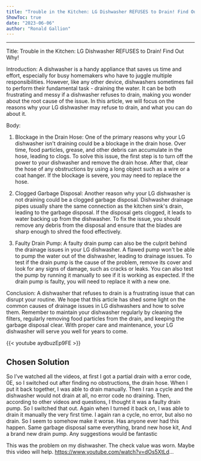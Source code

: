 ```yaml
---
title: "Trouble in the Kitchen: LG Dishwasher REFUSES to Drain! Find Out Why!"
ShowToc: true 
date: "2023-06-06"
author: "Ronald Gallion"
---
```

*****
Title: Trouble in the Kitchen: LG Dishwasher REFUSES to Drain! Find Out Why!

Introduction:
A dishwasher is a handy appliance that saves us time and effort, especially for busy homemakers who have to juggle multiple responsibilities. However, like any other device, dishwashers sometimes fail to perform their fundamental task - draining the water. It can be both frustrating and messy if a dishwasher refuses to drain, making you wonder about the root cause of the issue. In this article, we will focus on the reasons why your LG dishwasher may refuse to drain, and what you can do about it.

Body:
1) Blockage in the Drain Hose:
One of the primary reasons why your LG dishwasher isn't draining could be a blockage in the drain hose. Over time, food particles, grease, and other debris can accumulate in the hose, leading to clogs. To solve this issue, the first step is to turn off the power to your dishwasher and remove the drain hose. After that, clear the hose of any obstructions by using a long object such as a wire or a coat hanger. If the blockage is severe, you may need to replace the hose.

2) Clogged Garbage Disposal:
Another reason why your LG dishwasher is not draining could be a clogged garbage disposal. Dishwasher drainage pipes usually share the same connection as the kitchen sink's drain, leading to the garbage disposal. If the disposal gets clogged, it leads to water backing up from the dishwasher. To fix the issue, you should remove any debris from the disposal and ensure that the blades are sharp enough to shred the food effectively.

3) Faulty Drain Pump:
A faulty drain pump can also be the culprit behind the drainage issues in your LG dishwasher. A flawed pump won't be able to pump the water out of the dishwasher, leading to drainage issues. To test if the drain pump is the cause of the problem, remove its cover and look for any signs of damage, such as cracks or leaks. You can also test the pump by running it manually to see if it is working as expected. If the drain pump is faulty, you will need to replace it with a new one.

Conclusion:
A dishwasher that refuses to drain is a frustrating issue that can disrupt your routine. We hope that this article has shed some light on the common causes of drainage issues in LG dishwashers and how to solve them. Remember to maintain your dishwasher regularly by cleaning the filters, regularly removing food particles from the drain, and keeping the garbage disposal clear. With proper care and maintenance, your LG dishwasher will serve you well for years to come.

{{< youtube aydbuzEp9FE >}} 



## Chosen Solution
 So I’ve watched all the videos, at first I got a partial drain with a error code, 0E, so I switched out after finding no obstructions, the drain hose. When I put it back together, I was able to drain manually. Then I ran a cycle and the dishwasher would not drain at all, no error code no draining.  Then, according to other videos and questions, I thought it was a faulty drain pump. So I switched that out. Again when I turned it back on, I was able to drain it manually the very first time. I again ran a cycle, no error, but also no drain. So I seem to somehow make it worse. Has anyone ever had this happen. Same garbage disposal same everything, brand new hose kit, And a brand new drain pump. Any suggestions would be fantastic

 This was the problem on my dishwasher. The check value was worn.
Maybe this video will help.
https://www.youtube.com/watch?v=dOs5XtLd...




